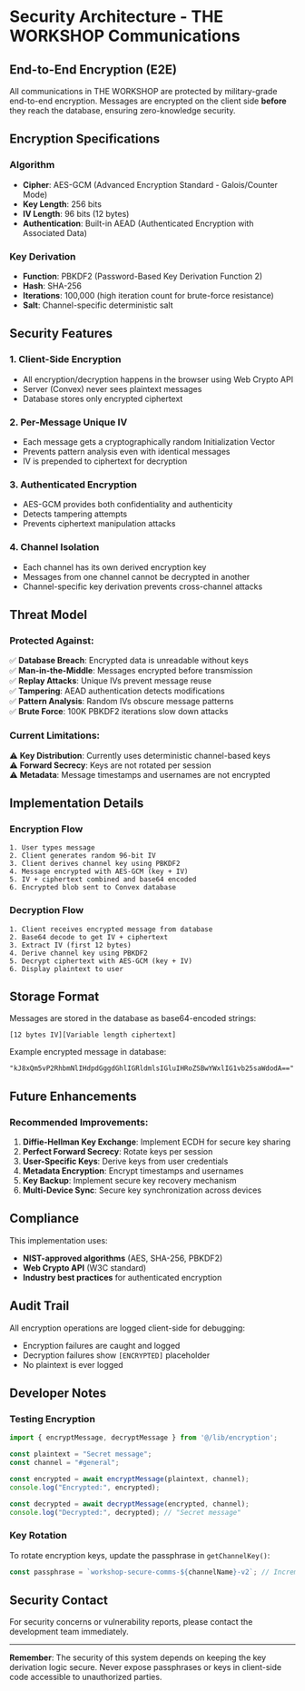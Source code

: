 # Security Architecture - THE WORKSHOP Communications

## End-to-End Encryption (E2E)

All communications in THE WORKSHOP are protected by military-grade end-to-end encryption. Messages are encrypted on the client side **before** they reach the database, ensuring zero-knowledge security.

## Encryption Specifications

### Algorithm
- **Cipher**: AES-GCM (Advanced Encryption Standard - Galois/Counter Mode)
- **Key Length**: 256 bits
- **IV Length**: 96 bits (12 bytes)
- **Authentication**: Built-in AEAD (Authenticated Encryption with Associated Data)

### Key Derivation
- **Function**: PBKDF2 (Password-Based Key Derivation Function 2)
- **Hash**: SHA-256
- **Iterations**: 100,000 (high iteration count for brute-force resistance)
- **Salt**: Channel-specific deterministic salt

## Security Features

### 1. **Client-Side Encryption**
- All encryption/decryption happens in the browser using Web Crypto API
- Server (Convex) never sees plaintext messages
- Database stores only encrypted ciphertext

### 2. **Per-Message Unique IV**
- Each message gets a cryptographically random Initialization Vector
- Prevents pattern analysis even with identical messages
- IV is prepended to ciphertext for decryption

### 3. **Authenticated Encryption**
- AES-GCM provides both confidentiality and authenticity
- Detects tampering attempts
- Prevents ciphertext manipulation attacks

### 4. **Channel Isolation**
- Each channel has its own derived encryption key
- Messages from one channel cannot be decrypted in another
- Channel-specific key derivation prevents cross-channel attacks

## Threat Model

### Protected Against:
✅ **Database Breach**: Encrypted data is unreadable without keys  
✅ **Man-in-the-Middle**: Messages encrypted before transmission  
✅ **Replay Attacks**: Unique IVs prevent message reuse  
✅ **Tampering**: AEAD authentication detects modifications  
✅ **Pattern Analysis**: Random IVs obscure message patterns  
✅ **Brute Force**: 100K PBKDF2 iterations slow down attacks  

### Current Limitations:
⚠️ **Key Distribution**: Currently uses deterministic channel-based keys  
⚠️ **Forward Secrecy**: Keys are not rotated per session  
⚠️ **Metadata**: Message timestamps and usernames are not encrypted  

## Implementation Details

### Encryption Flow
```
1. User types message
2. Client generates random 96-bit IV
3. Client derives channel key using PBKDF2
4. Message encrypted with AES-GCM (key + IV)
5. IV + ciphertext combined and base64 encoded
6. Encrypted blob sent to Convex database
```

### Decryption Flow
```
1. Client receives encrypted message from database
2. Base64 decode to get IV + ciphertext
3. Extract IV (first 12 bytes)
4. Derive channel key using PBKDF2
5. Decrypt ciphertext with AES-GCM (key + IV)
6. Display plaintext to user
```

## Storage Format

Messages are stored in the database as base64-encoded strings:
```
[12 bytes IV][Variable length ciphertext]
```

Example encrypted message in database:
```
"kJ8xQm5vP2RhbmNlIHdpdGggdGhlIGRldmlsIGluIHRoZSBwYWxlIG1vb25saWdodA=="
```

## Future Enhancements

### Recommended Improvements:
1. **Diffie-Hellman Key Exchange**: Implement ECDH for secure key sharing
2. **Perfect Forward Secrecy**: Rotate keys per session
3. **User-Specific Keys**: Derive keys from user credentials
4. **Metadata Encryption**: Encrypt timestamps and usernames
5. **Key Backup**: Implement secure key recovery mechanism
6. **Multi-Device Sync**: Secure key synchronization across devices

## Compliance

This implementation uses:
- **NIST-approved algorithms** (AES, SHA-256, PBKDF2)
- **Web Crypto API** (W3C standard)
- **Industry best practices** for authenticated encryption

## Audit Trail

All encryption operations are logged client-side for debugging:
- Encryption failures are caught and logged
- Decryption failures show `[ENCRYPTED]` placeholder
- No plaintext is ever logged

## Developer Notes

### Testing Encryption
```typescript
import { encryptMessage, decryptMessage } from '@/lib/encryption';

const plaintext = "Secret message";
const channel = "#general";

const encrypted = await encryptMessage(plaintext, channel);
console.log("Encrypted:", encrypted);

const decrypted = await decryptMessage(encrypted, channel);
console.log("Decrypted:", decrypted); // "Secret message"
```

### Key Rotation
To rotate encryption keys, update the passphrase in `getChannelKey()`:
```typescript
const passphrase = `workshop-secure-comms-${channelName}-v2`; // Increment version
```

## Security Contact

For security concerns or vulnerability reports, please contact the development team immediately.

---

**Remember**: The security of this system depends on keeping the key derivation logic secure. Never expose passphrases or keys in client-side code accessible to unauthorized parties.
